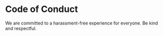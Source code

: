 # Code of Conduct

We are committed to a harassment-free experience for everyone. Be kind and respectful.
